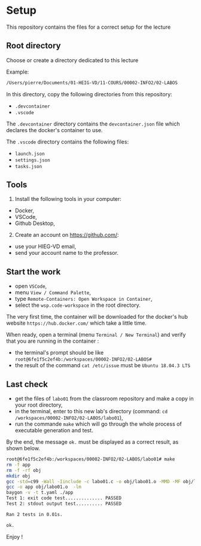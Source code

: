 # Setup

This repository contains the files for a correct setup for the lecture

## Root directory

Choose or create a directory dedicated to this lecture

Example:

```bash
/Users/pierre/Documents/01-HEIG-VD/11-COURS/00002-INFO2/02-LABOS
```

In this directory, copy the following directories from this repository:

- `.devcontainer`
- `.vscode`

The `.devcontainer` directory contains the `devcontainer.json` file which declares the docker's container to use.

The `.vscode` directory contains the following files:

- `launch.json`
- `settings.json`
- `tasks.json`

## Tools

1. Install the following tools in your computer:

  - Docker,
  - VSCode,
  - Github Desktop,

2. Create an account on https://github.com/:

  - use your HIEG-VD email,
  - send your account name to the professor.

## Start the work

- open `VSCode`,
- menu `View / Command Palette`,
- type `Remote-Containers: Open Workspace in Container`,
- select the `wsp.code-workspace` in the root directory.

The very first time, the container will be downloaded for the docker's hub website `https://hub.docker.com/` which take a little time.

When ready, open a terminal (menu `Terminal / New Terminal`) and verify that you are running in the container :

- the terminal's prompt should be like `root@6fe1f5c2ef4b:/workspaces/00002-INFO2/02-LABOS#` 
- the result of the command `cat /etc/issue` must be `Ubuntu 18.04.3 LTS`

## Last check

- get the files of `labo01` from the classroom repository and make a copy in your root directory,
- in the terminal, enter to this new lab's directory (command: `cd /workspaces/00002-INFO2/02-LABOS/labo01`),
- run the commande `make` which will go through the whole process of executable generation and test.

By the end, the message `ok.` must be displayed as a correct result, as shown below.

```bash
root@6fe1f5c2ef4b:/workspaces/00002-INFO2/02-LABOS/labo01# make
rm -f app
rm -f -rf obj
mkdir obj
gcc -std=c99 -Wall -Iinclude -c labo01.c -o obj/labo01.o -MMD -MF obj/labo01.d
gcc -o app obj/labo01.o  -lm
baygon -v -t t.yaml ./app
Test 1: exit code test.............. PASSED
Test 2: stdout output test.......... PASSED

Ran 2 tests in 0.01s.

ok.
```


Enjoy !
